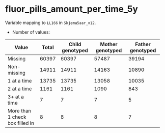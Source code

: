 # fluor_pills_amount_per_time_5y
Variable mapping to `LL166` in `Skjema5aar_v12`.
- Number of values:

| Value | Total | Child genotyped | Mother genotyped | Father genotyped |
| ----- | ----- | --------------- | ---------------- | ---------------- |
| Missing | 60397 | 60397 | 57487 | 39194 |
| Non-missing | 14911 | 14911 | 14163 | 10890 |
| 1 at a time | 13735 | 13735 | 13058 |10035 |
| 2 at a time | 1161 | 1161 | 1090 |843 |
| 3+ at a time | 7 | 7 | 7 |5 |
| More than 1 check box filled in | 8 | 8 | 8 |7 |



